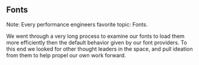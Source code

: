 ## Fonts

Note: Every performance engineers favorite topic: Fonts. 

We went through a very long process to examine our fonts to load them more efficiently then the default behavior given by our font providers. To this end we looked for other thought leaders in the space, and pull ideation from them to help propel our own work forward.
